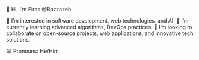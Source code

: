 👋 Hi, I’m Firas @Bazzazeh

👀 I’m interested in software development, web technologies, and AI.
🌱 I’m currently learning advanced algorithms, DevOps practices.
💞️ I’m looking to collaborate on open-source projects, web applications, and innovative tech solutions.

😄 Pronouns: He/Him


<!---
Bazzazeh/Bazzazeh is a ✨ special ✨ repository because its `README.md` (this file) appears on your GitHub profile.
You can click the Preview link to take a look at your changes.
--->
